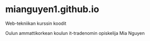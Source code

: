 # mianguyen1.github.io

Web-tekniikan kurssin koodit

Oulun ammattikorkean koulun it-tradenomin opiskelija Mia Nguyen
